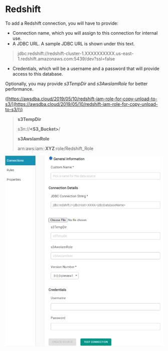 # Redshift

To add a Redshift connection, you will have to provide:

* Connection name, which you will assign to this connection for internal use.
* A JDBC URL. A sample JDBC URL is shown under this text.

> jdbc:redshift://redshift-cluster-1.XXXXXXXXXX.us-east-1.redshift.amazonaws.com:5439/dev?ssl=false

* Credentials, which will be a username and a password that will provide access to this database. 



Optionally, you may provide _s3TempDir_ and _s3AwsIamRole_ for better performance. 

\([https://awsdba.cloud/2019/05/10/redshift-iam-role-for-copy-unload-to-s3/](https://awsdba.cloud/2019/05/10/redshift-iam-role-for-copy-unload-to-s3/)\)

> **s3TempDir**
>
> s3n://**&lt;S3\_Bucket&gt;**/
>
> **s3AwsIamRole**
>
> arn:aws:iam::**XYZ**:role/Redshift\_Role





![Redshift Configuration](../../../.gitbook/assets/redshift_config.png)

